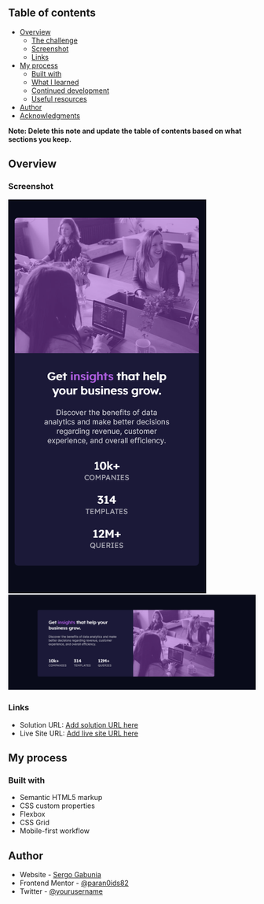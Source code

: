 ## Table of contents

- [Overview](#overview)
  - [The challenge](#the-challenge)
  - [Screenshot](#screenshot)
  - [Links](#links)
- [My process](#my-process)
  - [Built with](#built-with)
  - [What I learned](#what-i-learned)
  - [Continued development](#continued-development)
  - [Useful resources](#useful-resources)
- [Author](#author)
- [Acknowledgments](#acknowledgments)

**Note: Delete this note and update the table of contents based on what sections you keep.**

## Overview

### Screenshot

![](./screenshots/mobile.png)
![](./screenshots/desktop.png)

### Links

- Solution URL: [Add solution URL here](https://github.com/sGabunia/stats-preview-card-component)
- Live Site URL: [Add live site URL here](https://sgabunia.github.io/stats-preview-card-component/)

## My process

### Built with

- Semantic HTML5 markup
- CSS custom properties
- Flexbox
- CSS Grid
- Mobile-first workflow

## Author

- Website - [Sergo Gabunia](https://github.com/sGabunia)
- Frontend Mentor - [@paran0ids82](https://www.frontendmentor.io/profile/paran0ids82)
- Twitter - [@yourusername](https://www.twitter.com/yourusername)
